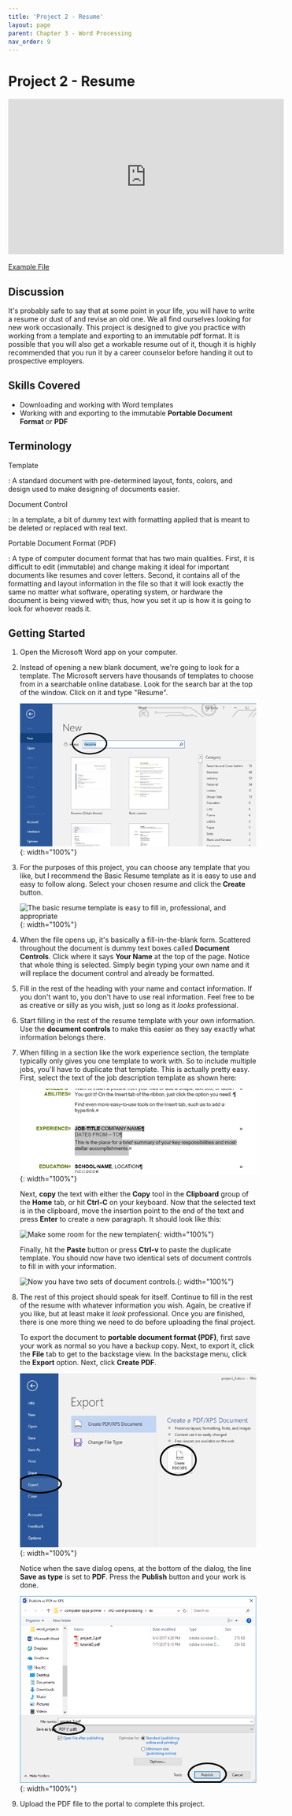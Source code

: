 ```yaml
---
title: 'Project 2 - Resume'
layout: page
parent: Chapter 3 - Word Processing
nav_order: 9
---
```


Project 2 - Resume
==================

<iframe width="560" height="315" src="https://www.youtube.com/embed/qWDc2KI4S8o" title="YouTube video player" frameborder="0" allow="accelerometer; autoplay; clipboard-write; encrypted-media; gyroscope; picture-in-picture; web-share" allowfullscreen></iframe>

[Example File](res/project_3.pdf)

Discussion
----------

It's probably safe to say that at some point in your life, you will have
to write a resume or dust of and revise an old one. We all find
ourselves looking for new work occasionally. This project is designed to
give you practice with working from a template and exporting to an
immutable pdf format. It is possible that you will also get a workable
resume out of it, though it is highly recommended that you run it by a
career counselor before handing it out to prospective employers.

Skills Covered
--------------

-   Downloading and working with Word templates
-   Working with and exporting to the immutable **Portable Document
    Format** or **PDF**

Terminology
-----------

Template

:   A standard document with pre-determined layout, fonts, colors, and
    design used to make designing of documents easier.

Document Control

:   In a template, a bit of dummy text with formatting applied that is
    meant to be deleted or replaced with real text.

Portable Document Format (PDF)

:   A type of computer document format that has two main qualities.
    First, it is difficult to edit (immutable) and change making it
    ideal for important documents like resumes and cover letters.
    Second, it contains all of the formatting and layout information in
    the file so that it will look exactly the same no matter what
    software, operating system, or hardware the document is being viewed
    with; thus, how you set it up is how it is going to look for whoever
    reads it.

Getting Started
---------------

1.  Open the Microsoft Word app on your computer.
2.  Instead of opening a new blank document, we're going to look for
    a template. The Microsoft servers have thousands of templates to
    choose from in a searchable online database. Look for the search bar
    at the top of the window. Click on it and type "Resume".

    ![Search for a resume template](images/project3/1.png){: width="100%"}

3.  For the purposes of this project, you can choose any template that
    you like, but I recommend the Basic Resume template as it is easy to
    use and easy to follow along. Select your chosen resume and click
    the **Create** button.

    ![The basic resume template is easy to fill in, professional, and
    appropriate](images/project3/2.png){: width="100%"}

4.  When the file opens up, it's basically a fill-in-the-blank form.
    Scattered throughout the document is dummy text boxes called
    **Document Controls**. Click where it says **Your Name** at the top
    of the page. Notice that whole thing is selected. Simply begin
    typing your own name and it will replace the document control and
    already be formatted.
5.  Fill in the rest of the heading with your name and
    contact information. If you don't want to, you don't have to use
    real information. Feel free to be as creative or silly as you wish,
    just so long as it *looks* professional.
6.  Start filling in the rest of the resume template with your
    own information. Use the **document controls** to make this easier
    as they say exactly what information belongs there.
7.  When filling in a section like the work experience section, the
    template typically only gives you one template to work with. So to
    include multiple jobs, you'll have to duplicate that template. This
    is actually pretty easy. First, select the text of the job
    description template as shown here:

    ![Select text to duplicate](images/project3/3.png){: width="100%"}

    Next, **copy** the text with either the **Copy** tool in the
    **Clipboard** group of the **Home** tab, or hit **Ctrl-C** on
    your keyboard. Now that the selected text is in the clipboard, move
    the insertion point to the end of the text and press **Enter** to
    create a new paragraph. It should look like this:

    ![Make some room for the new
    templaten](images/project3/4.png){: width="100%"}

    Finally, hit the **Paste** button or press **Ctrl-v** to paste the
    duplicate template. You should now have two identical sets of
    document controls to fill in with your information.

    ![Now you have two sets of
    document controls.](images/project3/5.png){: width="100%"}

8.  The rest of this project should speak for itself. Continue to fill
    in the rest of the resume with whatever information you wish. Again,
    be creative if you like, but at least make it *look* professional.
    Once you are finished, there is one more thing we need to do before
    uploading the final project.

    To export the document to **portable document format (PDF)**, first
    save your work as normal so you have a backup copy. Next, to export
    it, click the **File** tab to get to the backstage view. In the
    backstage menu, click the **Export** option. Next, click **Create
    PDF**.

    ![Exporting the file to a PDF](images/project3/6.png){: width="100%"}

    Notice when the save dialog opens, at the bottom of the dialog, the
    line **Save as type** is set to **PDF**. Press the **Publish**
    button and your work is done.

    ![Ensure the file type is PDF](images/project3/7.png){: width="100%"}

9.  Upload the PDF file to the portal to complete this project.

